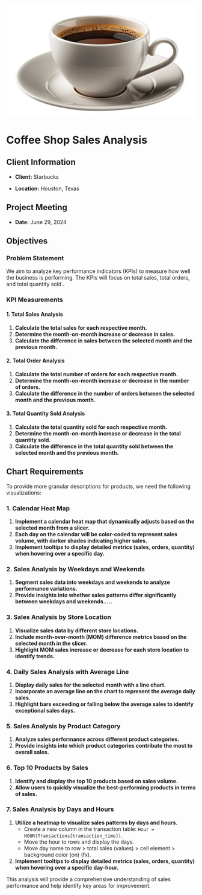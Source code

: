 ![alt text](coffee.jpg)
# Coffee Shop Sales Analysis

## Client Information
- **Client:** Starbucks

- **Location:** Houston, Texas




## Project Meeting
- **Date:** June 29, 2024

## Objectives

### Problem Statement
We aim to analyze key performance indicators (KPIs) to measure how well the business is performing. The KPIs will focus on total sales, total orders, and total quantity sold..

### KPI Measurements

#### 1. Total Sales Analysis
1. **Calculate the total sales for each respective month.**
2. **Determine the month-on-month increase or decrease in sales.**
3. **Calculate the difference in sales between the selected month and the previous month.**

#### 2. Total Order Analysis
1. **Calculate the total number of orders for each respective month.**
2. **Determine the month-on-month increase or decrease in the number of orders.**
3. **Calculate the difference in the number of orders between the selected month and the previous month.**

#### 3. Total Quantity Sold Analysis
1. **Calculate the total quantity sold for each respective month.**
2. **Determine the month-on-month increase or decrease in the total quantity sold.**
3. **Calculate the difference in the total quantity sold between the selected month and the previous month.**

## Chart Requirements
To provide more granular descriptions for products, we need the following visualizations:

### 1. Calendar Heat Map
1. **Implement a calendar heat map that dynamically adjusts based on the selected month from a slicer.**
2. **Each day on the calendar will be color-coded to represent sales volume, with darker shades indicating higher sales.**
3. **Implement tooltips to display detailed metrics (sales, orders, quantity) when hovering over a specific day.**

### 2. Sales Analysis by Weekdays and Weekends
1. **Segment sales data into weekdays and weekends to analyze performance variations.**
2. **Provide insights into whether sales patterns differ significantly between weekdays and weekends.....**

### 3. Sales Analysis by Store Location
1. **Visualize sales data by different store locations.**
2. **Include month-over-month (MOM) difference metrics based on the selected month in the slicer.**
3. **Highlight MOM sales increase or decrease for each store location to identify trends.**

### 4. Daily Sales Analysis with Average Line
1. **Display daily sales for the selected month with a line chart.**
2. **Incorporate an average line on the chart to represent the average daily sales.**
3. **Highlight bars exceeding or falling below the average sales to identify exceptional sales days.**

### 5. Sales Analysis by Product Category
1. **Analyze sales performance across different product categories.**
2. **Provide insights into which product categories contribute the most to overall sales.**

### 6. Top 10 Products by Sales
1. **Identify and display the top 10 products based on sales volume.**
2. **Allow users to quickly visualize the best-performing products in terms of sales.**

### 7. Sales Analysis by Days and Hours
1. **Utilize a heatmap to visualize sales patterns by days and hours.**
   - Create a new column in the transaction table: `Hour = HOUR(Transactions[transaction_time])`.
   - Move the hour to rows and display the days.
   - Move day name to row > total sales (values) > cell element > background color (on) (fx).
2. **Implement tooltips to display detailed metrics (sales, orders, quantity) when hovering over a specific day-hour.**

This analysis will provide a comprehensive understanding of sales performance and help identify key areas for improvement.
